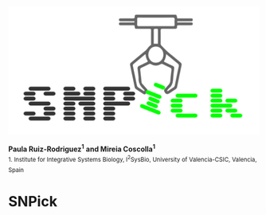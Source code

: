 <p align="center">
  <img src="logo/SNPick.png" title="SNPick.png logo" style="width:750px; height: auto;">
</p>

</div>

__Paula Ruiz-Rodriguez<sup>1</sup>__ 
__and Mireia Coscolla<sup>1</sup>__
<br>
<sub> 1. Institute for Integrative Systems Biology, I<sup>2</sup>SysBio, University of Valencia-CSIC, Valencia, Spain </sub>  

# SNPick
